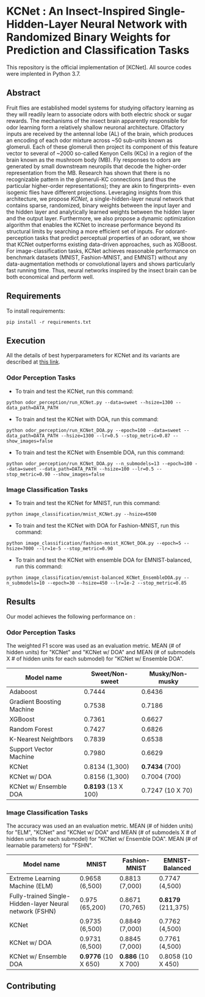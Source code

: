 # KCNet : An Insect-Inspired Single-Hidden-Layer Neural Network with Randomized Binary Weights for Prediction and Classification Tasks

This repository is the official implementation of [KCNet]. All source codes were implented in Python 3.7.

## Abstract

Fruit flies are established model systems for studying olfactory learning as they will readily learn to associate odors
with both electric shock or sugar rewards. The mechanisms of the insect brain apparently responsible for odor learning
form a relatively shallow neuronal architecture. Olfactory inputs are received by the antennal lobe (AL) of the brain,
which produces an encoding of each odor mixture across ~50 sub-units known as glomeruli. Each of these glomeruli then
project its component of this feature vector to several of ~2000 so-called Kenyon Cells (KCs) in a region of the brain
known as the mushroom body (MB). Fly responses to odors are generated by small downstream neuropils that decode the
higher-order representation from the MB. Research has shown that there is no recognizable pattern in the glomeruli-KC
connections (and thus the particular higher-order representations); they are akin to fingerprints- even isogenic flies
have different projections. Leveraging insights from this architecture, we propose _KCNet_, a single-hidden-layer neural
network that contains sparse, randomized, binary weights between the input layer and the hidden layer and analytically
learned weights between the hidden layer and the output layer. Furthermore, we also propose a dynamic optimization
algorithm that enables the KCNet to increase performance beyond its structural limits by searching a more efficient set
of inputs. For odorant-perception tasks that predict perceptual properties of an odorant, we show that KCNet outperforms
existing data-driven approaches, such as XGBoost. For image-classification tasks, KCNet achieves reasonable performance
on benchmark datasets (MNIST, Fashion-MNIST, and EMNIST) without any data-augmentation methods or convolutional layers
and shows particularly fast running time. Thus, neural networks inspired by the insect brain can be both economical and
perform well.

## Requirements

To install requirements:

```setup
pip install -r requirements.txt
```

## Execution

All the details of best hyperparameters for KCNet and its variants are described at [this link](https://github.com/jyhong0304/KCNet/wiki/Best-Hyperparameters-for-KCNet-and-its-variants).

### Odor Perception Tasks

- To train and test the KCNet, run this command:
```train
python odor_perception/run_KCNet.py --data=sweet --hsize=1300 --data_path=DATA_PATH
```

- To train and test the KCNet with DOA, run this command:
```train
python odor_perception/run_KCNet_DOA.py --epoch=100 --data=sweet --data_path=DATA_PATH --hsize=1300 --lr=0.5 --stop_metric=0.87 --show_images=false
```

- To train and test the KCNet with Ensemble DOA, run this command:
```train
python odor_perception/run_KCNet_DOA.py --n_submodels=13 --epoch=100 --data=sweet --data_path=DATA_PATH --hsize=100 --lr=0.5 --stop_metric=0.90 --show_images=false
```

### Image Classification Tasks

- To train and test the KCNet for MNIST, run this command:
```train
python image_classification/mnist_KCNet.py --hsize=6500 
```

- To train and test the KCNet with DOA for Fashion-MNIST, run this command:
```train
python image_classification/fashion-mnist_KCNet_DOA.py --epoch=5 --hsize=7000 --lr=1e-5 --stop_metric=0.90
```

- To train and test the KCNet with ensemble DOA for EMNIST-balanced, run this command:
```train
python image_classification/emnist-balanced_KCNet_EnsembleDOA.py --n_submodels=10 --epoch=30 --hsize=450 --lr=1e-2 --stop_metric=0.85
```

## Results

Our model achieves the following performance on :

### Odor Perception Tasks

The weighted F1 score was used as an evaluation metric. MEAN (# of hidden units) for "KCNet" and "KCNet w/ DOA" and
MEAN (# of submodels X # of hidden units for each submodel) for "KCNet w/ Ensemble DOA".

| Model name                | Sweet/Non-sweet   | Musky/Non-musky   |
| --------------------------|----------------   | --------------    |
| Adaboost                  |0.7444             |0.6436             |
| Gradient Boosting Machine |0.7538             |0.7186             |
| XGBoost                   |0.7361             |0.6627             |
| Random Forest             |0.7427             |0.6826             |
| K-Nearest Neightbors      |0.7839             |0.6538             |
| Support Vector Machine    |0.7980             |0.6629             |
| KCNet                     |0.8134 (1,300)     |**0.7434** (700)       |
| KCNet w/ DOA              |0.8156 (1,300)     |0.7004 (700)       |
| KCNet w/ Ensemble DOA     |**0.8193** (13 X 100)  |0.7247 (10 X 70)   |

### Image Classification Tasks

The accuracy was used an an evaluation metric. MEAN (# of hidden units) for "ELM", "KCNet" and "KCNet w/ DOA" and MEAN (# of
submodels X # of hidden units for each submodel) for "KCNet w/ Ensemble DOA". MEAN (# of learnable parameters) for "FSHN".

| Model name                                        | MNIST             | Fashion-MNIST     | EMNIST-Balanced       |
| --------------------------                        |----------------   | --------------    |------                 |
| Extreme Learning Machine (ELM)                         |0.9658 (6,500)     |0.8813 (7,000)     |0.7747 (4,500)         |
| Fully-trained Single-Hidden-layer Neural network (FSHN)  |0.975 (65,200)     |0.8671 (70,765)    |**0.8179** (211,375)       |
| KCNet                                             |0.9735 (6,500)     |0.8849 (7,000)     |0.7762 (4,500)         |
| KCNet w/ DOA                                      |0.9731 (6,500)     |0.8845 (7,000)     |0.7761 (4,500)         |
| KCNet w/ Ensemble DOA                             |**0.9776** (10 X 650)  |**0.886** (10 X 700)   |0.8058 (10 X 450)  |

## Contributing
